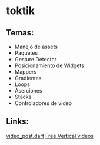 # toktik

## Temas:
- Manejo de assets
- Paquetes
- Gesture Detector
- Posicionamiento de Widgets
- Mappers
- Gradientes
- Loops
- Aserciones
- Stacks
- Controladores de video

## Links:

[video_post.dart](https://gist.github.com/Klerith/ae81077b881792ece6d8a1edd0e94d2f)
[Free Vertical videos](https://www.pexels.com/search/videos/vertical/)
